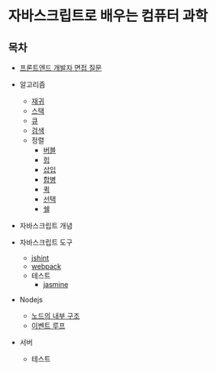 # 자바스크립트로 배우는 컴퓨터 과학

## 목차

-   [프론트엔드 개발자 면접 질문](/interview/README.md)
-   알고리즘

    -   [재귀](/algorithmus/recursion/README.md)
    -   [스택](/algorithmus/stack/README.md)
    -   [큐](/algorithmus/queue/README.md)
    -   [검색](/algorithmus/search/README.md)
    -   정렬
        -   [버블](/algorithmus/sorting/bubble/README.md)
        -   [힙](/algorithmus/sorting/heap/README.md)
        -   [삽입](/algorithmus/sorting/insertion/README.md)
        -   [합병](/algorithmus/sorting/merge/README.md)
        -   [퀵](/algorithmus/sorting/quick/README.md)
        -   [선택](/algorithmus/sorting/selection/README.md)
        -   [쉘](/algorithmus/sorting/shell/README.md)

-   자바스크립트 개념
-   자바스크립트 도구
    -   [jshint](/tools/jshint/README.md)
    -   [webpack](/tools/webpack/README.md)
    -   테스트
        -   [jasmine](/tools/test/jasmine/README.md)
-   Nodejs
    -   [노드의 내부 구조](/nodejs/TheInternalsNode.md)
    -   [이벤트 루프](/nodejs/AboutEventLoop.md)

-   서버
    -   테스트